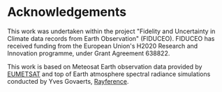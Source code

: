 # Acknowledgements

This work was undertaken within the project "Fidelity and Uncertainty in Climate data records from Earth Observation" (FIDUCEO). FIDUCEO has received funding from the European Union's H2020 Research and Innovation programme, under Grant Agreement 638822.

This work is based on Meteosat Earth observation data provided by [EUMETSAT](http://www.eumetsat.int/) and top of Earth atmosphere spectral radiance simulations conducted by Yves Govaerts, [Rayference](http://www.rayference.eu/).
